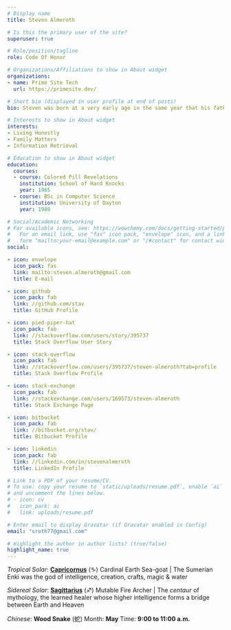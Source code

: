 ```yaml
---
# Display name
title: Steven Almeroth

# Is this the primary user of the site?
superuser: true

# Role/position/tagline
role: Code Of Honor

# Organizations/Affiliations to show in About widget
organizations:
- name: Prime Site Tech
  url: https://primesite.dev/

# Short bio (displayed in user profile at end of posts)
bio: Steven was born at a very early age in the same year that his father, Peter, began working for Hewlett-Packard in Chicago and within a dozen years together completed Adventure.

# Interests to show in About widget
interests:
- Living Honestly
- Family Matters
- Information Retrieval

# Education to show in About widget
education:
  courses:
  - course: Colored Pill Revelations
    institution: School of Hard Knocks
    year: 1965
  - course: BSc in Computer Science
    institution: University of Dayton
    year: 1988

# Social/Academic Networking
# For available icons, see: https://wowchemy.com/docs/getting-started/page-builder/#icons
#   For an email link, use "fas" icon pack, "envelope" icon, and a link in the
#   form "mailto:your-email@example.com" or "/#contact" for contact widget.
social:

- icon: envelope
  icon_pack: fas
  link: mailto:steven.almeroth@gmail.com
  title: E-mail

- icon: github
  icon_pack: fab
  link: //github.com/stav
  title: GitHub Profile

- icon: pied-piper-hat
  icon_pack: fab
  link: //stackoverflow.com/users/story/395737
  title: Stack Overflow User Story

- icon: stack-overflow
  icon_pack: fab
  link: //stackoverflow.com/users/395737/steven-almeroth?tab=profile
  title: Stack Overflow Profile

- icon: stack-exchange
  icon_pack: fab
  link: //stackexchange.com/users/169573/steven-almeroth
  title: Stack Exchange Page

- icon: bitbucket
  icon_pack: fab
  link: //bitbucket.org/stav/
  title: Bitbucket Profile

- icon: linkedin
  icon_pack: fab
  link: //linkedin.com/in/stevenalmeroth
  title: LinkedIn Profile

# Link to a PDF of your resume/CV.
# To use: copy your resume to `static/uploads/resume.pdf`, enable `ai` icons in `params.toml`, 
# and uncomment the lines below.
# - icon: cv
#   icon_pack: ai
#   link: uploads/resume.pdf

# Enter email to display Gravatar (if Gravatar enabled in Config)
email: "sroth77@gmail.com"

# Highlight the author in author lists? (true/false)
highlight_name: true
---
```


_Tropical Solar_: [**Capricornus**](https://en.wikipedia.org/wiki/Capricorn_(astrology) "Capricornus @ Wikipedia") (♑) Cardinal Earth Sea-goat
  | The Sumerian Enki was the god of intelligence, creation, crafts, magic & water

_Sidereal Solar_: [**Sagittarius**](https://en.wikipedia.org/wiki/Sagittarius_(astrology) "Sagittarius @ Wikipedia") (♐) Mutable Fire Archer
  | The *centaur* of mythology, the learned healer whose higher intelligence forms a bridge between Earth and Heaven

_Chinese_: **Wood Snake** (蛇) Month: **May** Time: **9:00 to 11:00 a.m.**
